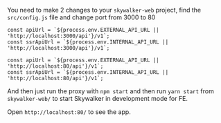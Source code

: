 You need to make 2 changes to your `skywalker-web` project, find the `src/config.js` file and change port from 3000 to 80
```
const apiUrl = `${process.env.EXTERNAL_API_URL || 'http://localhost:3000/api'}/v1`;
const ssrApiUrl = `${process.env.INTERNAL_API_URL || 'http://localhost:3000/api'}/v1`;
```

```
const apiUrl = `${process.env.EXTERNAL_API_URL || 'http://localhost:80/api'}/v1`;
const ssrApiUrl = `${process.env.INTERNAL_API_URL || 'http://localhost:80/api'}/v1`;
```
And then just run the proxy with `npm start` and then run `yarn start` from `skywalker-web/` to start Skywalker in development mode for FE.

Open `http://localhost:80/` to see the app.